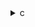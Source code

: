 <details><summary>c</summary>

---

##  **ベースライン: `gemver.c`**

* 処理内容（4段階）：

  1. `A[i][j] += u1[i] * v1[j] + u2[i] * v2[j]`
  2. `x[i] += beta * A[j][i] * y[j]`
  3. `x[i] += z[i]`
  4. `w[i] += alpha * A[i][j] * x[j]`
*  並列化なし（全て逐次）
*  `#pragma scop` による最適化スコープあり（Polly対応）
*  SIMD/vector 指示なし

---

##  `opt_1.c` の違い【OpenMP 導入 + 演算一体化】

*  `#pragma omp parallel for private(j)` 各ループに導入
*  `x[i] += beta * temp + z[i]` に再構成 → 2段階目と3段階目を合体
*  `w[i] += ...` などにして蓄積形式（+=）で更新
*  PolyBench の `#pragma scop` 削除済み（手動最適化に移行）

>  **opt\_1** = 並列化 + 式の集約によって **スレッド並列性と命令融合性を向上**

---

##  `opt_2.c` の違い【OpenMP + ループ collapse + 分離演算】

*  `#pragma omp parallel for collapse(2)` により `i`,`j` の2重ループをまとめて並列化

  * → **粒度の細かいワークロード分割**
*  `x[i] = beta * temp + z[i]`（非蓄積）
*  他の部分は `opt_1` と同様に temp 変数を使用
*  明示的に `temp_*` を使ったレジスタキャッシュ強化戦略

>  **opt\_2** = ベクトル化誘導と並列化の中間的バランス。**ループ分解と集約演算の両立**

---

##  `opt_3.c` の違い【最終形：分割ループ + 安定並列】

*  `#pragma omp parallel for` 各ステージに導入
*  各 `i` における `temp_x = z[i] + sum(...)` の形 → 元コードに近いが temp 使用
*  蓄積でなく `x[i] = ...`, `w[i] = ...` の明示更新（より安定なメモリアクセス）
*  `collapse(2)` は使用していない → **パフォーマンスより可搬性と確実性を重視**

>  **opt\_3** = 並列化の安定性を重視した構造。**可読性 + 並列性のハイブリッド**

---

##  比較まとめ表

| 特徴                     | `gemver.c` | `opt_1`              | `opt_2`            | `opt_3`               |
| ---------------------- | ---------- | -------------------- | ------------------ | --------------------- |
| OpenMP 並列化             | ❌          | ✅ `parallel for` 各段階 | ✅ `collapse(2)` 使用 | ✅ 各段階に `parallel for` |
| `x[i]` の更新形式           | `+=`       | `+=` → `temp + z[i]` | `=` （temp + z\[i]） | `=` （temp + z\[i]）    |
| `w[i]` の更新形式           | `+=`       | `+=`                 | `=`                | `=`                   |
| `#pragma scop`         | ✅          | ❌                    | ❌                  | ❌                     |
| 演算の一体化 (`z[i]`組込)      | 分離         | ✅ 組み込み済み             | ✅ 組み込み済み           | ✅ 組み込み済み              |
| ループ再構成 (`collapse(2)`) | ❌          | ❌                    | ✅                  | ❌                     |

---

##  結論

* **opt\_1**：最小限の変更で並列化と式融合を加えた高速化入門
* **opt\_2**：ループ collapse により並列処理粒度を細かく調整、キャッシュ親和性も意識
* **opt\_3**：安定動作を重視し、OpenMP を自然な粒度で適用した完成形

---

</details>
